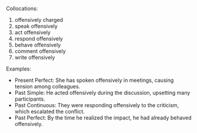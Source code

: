 Collocations:

1. offensively charged
2. speak offensively
3. act offensively
4. respond offensively
5. behave offensively
6. comment offensively
7. write offensively

Examples:

- Present Perfect: She has spoken offensively in meetings, causing tension among colleagues.
- Past Simple: He acted offensively during the discussion, upsetting many participants.
- Past Continuous: They were responding offensively to the criticism, which escalated the conflict.
- Past Perfect: By the time he realized the impact, he had already behaved offensively.